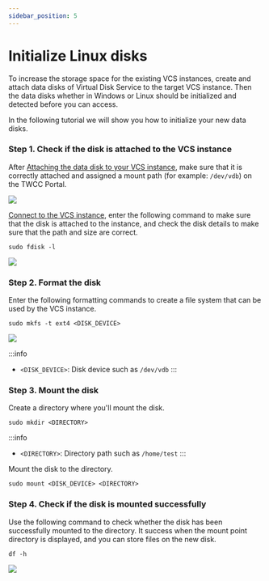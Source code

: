 ```yaml
---
sidebar_position: 5
---
```


# Initialize Linux disks

To increase the storage space for the existing VCS instances, create and attach data disks of Virtual Disk Service to the target VCS instance. Then the data disks whether in Windows or Linux should be initialized and detected before you can access.

In the following tutorial we will show you how to initialize your new data disks.

### Step 1. Check if the disk is attached to the VCS instance

After [Attaching the data disk to your VCS instance](https://man.twcc.ai/@twccdocs/guide-vcs-vds-manage-disk-en#%E9%80%A3%E7%B5%90%E8%87%B3%E8%99%9B%E6%93%AC%E9%81%8B%E7%AE%97%E5%80%8B%E9%AB%94), make sure that it is correctly attached and assigned a mount path (for example: `/dev/vdb`) on the TWCC Portal.

![](https://cos.twcc.ai/SYS-MANUAL/uploads/upload_fa713ed5baa62318cd7ae84f06de285f.png)


[Connect to the VCS instance](https://man.twcc.ai/@twccdocs/vcs-guide-connect-to-linux-from-windows-en), enter the following command to make sure that the disk is attached to the instance, and check the disk details to make sure that the path and size are correct.

```
sudo fdisk -l
```

![](https://cos.twcc.ai/SYS-MANUAL/uploads/upload_b06740e0fcd40ed80dc82fd3fdbdbb71.png)


### Step 2. Format the disk

Enter the following formatting commands to create a file system that can be used by the VCS instance.


```
sudo mkfs -t ext4 <DISK_DEVICE>
```

![](https://cos.twcc.ai/SYS-MANUAL/uploads/upload_33548e5fdec75ace065b50e9f5589536.png)


:::info
- `<DISK_DEVICE>`: Disk device such as `/dev/vdb`
:::

### Step 3. Mount the disk

Create a directory where you'll mount the disk.


```
sudo mkdir <DIRECTORY>
```
:::info
- `<DIRECTORY>`: Directory path such as `/home/test`
:::

Mount the disk to the directory.

```
sudo mount <DISK_DEVICE> <DIRECTORY>
```

### Step 4. Check if the disk is mounted successfully

Use the following command to check whether the disk has been successfully mounted to the directory. It success when the mount point directory is displayed, and you can store files on the new disk.


```
df -h
```
![](https://cos.twcc.ai/SYS-MANUAL/uploads/upload_be2f438e28adc36c6c8952a3384044a0.png)